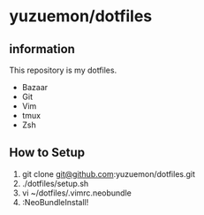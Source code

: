 yuzuemon/dotfiles
====

## information

This repository is my dotfiles.

* Bazaar
* Git
* Vim
* tmux
* Zsh

## How to Setup

1. git clone git@github.com:yuzuemon/dotfiles.git
2. ./dotfiles/setup.sh
3. vi ~/dotfiles/.vimrc.neobundle
4. :NeoBundleInstall!

